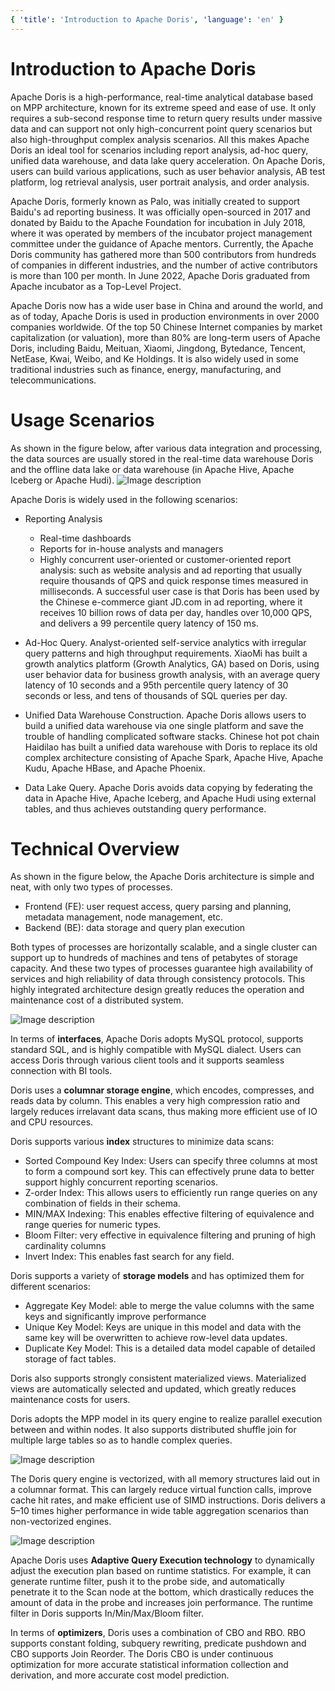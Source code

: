 ```yaml
---
{ 'title': 'Introduction to Apache Doris', 'language': 'en' }
---
```


<!--
Licensed to the Apache Software Foundation (ASF) under one
or more contributor license agreements.  See the NOTICE file
distributed with this work for additional information
regarding copyright ownership.  The ASF licenses this file
to you under the Apache License, Version 2.0 (the
"License"); you may not use this file except in compliance
with the License.  You may obtain a copy of the License at

  http://www.apache.org/licenses/LICENSE-2.0

Unless required by applicable law or agreed to in writing,
software distributed under the License is distributed on an
"AS IS" BASIS, WITHOUT WARRANTIES OR CONDITIONS OF ANY
KIND, either express or implied.  See the License for the
specific language governing permissions and limitations
under the License.
-->

# Introduction to Apache Doris

Apache Doris is a high-performance, real-time analytical database based on MPP architecture, known for its extreme speed and ease of use. It only requires a sub-second response time to return query results under massive data and can support not only high-concurrent point query scenarios but also high-throughput complex analysis scenarios. All this makes Apache Doris an ideal tool for scenarios including report analysis, ad-hoc query, unified data warehouse, and data lake query acceleration. On Apache Doris, users can build various applications, such as user behavior analysis, AB test platform, log retrieval analysis, user portrait analysis, and order analysis.

Apache Doris, formerly known as Palo, was initially created to support Baidu's ad reporting business. It was officially open-sourced in 2017 and donated by Baidu to the Apache Foundation for incubation in July 2018, where it was operated by members of the incubator project management committee under the guidance of Apache mentors. Currently, the Apache Doris community has gathered more than 500 contributors from hundreds of companies in different industries, and the number of active contributors is more than 100 per month. In June 2022, Apache Doris graduated from Apache incubator as a Top-Level Project.

Apache Doris now has a wide user base in China and around the world, and as of today, Apache Doris is used in production environments in over 2000 companies worldwide. Of the top 50 Chinese Internet companies by market capitalization (or valuation), more than 80% are long-term users of Apache Doris, including Baidu, Meituan, Xiaomi, Jingdong, Bytedance, Tencent, NetEase, Kwai, Weibo, and Ke Holdings. It is also widely used in some traditional industries such as finance, energy, manufacturing, and telecommunications.

# Usage Scenarios

As shown in the figure below, after various data integration and processing, the data sources are usually stored in the real-time data warehouse Doris and the offline data lake or data warehouse (in Apache Hive, Apache Iceberg or Apache Hudi).
![Image description](https://dev-to-uploads.s3.amazonaws.com/uploads/articles/sekvbs5ih5rb16wz6n9k.png)

Apache Doris is widely used in the following scenarios:

-   Reporting Analysis

    -   Real-time dashboards
    -   Reports for in-house analysts and managers
    -   Highly concurrent user-oriented or customer-oriented report analysis: such as website analysis and ad reporting that usually require thousands of QPS and quick response times measured in milliseconds. A successful user case is that Doris has been used by the Chinese e-commerce giant JD.com in ad reporting, where it receives 10 billion rows of data per day, handles over 10,000 QPS, and delivers a 99 percentile query latency of 150 ms.

-   Ad-Hoc Query. Analyst-oriented self-service analytics with irregular query patterns and high throughput requirements. XiaoMi has built a growth analytics platform (Growth Analytics, GA) based on Doris, using user behavior data for business growth analysis, with an average query latency of 10 seconds and a 95th percentile query latency of 30 seconds or less, and tens of thousands of SQL queries per day.

-   Unified Data Warehouse Construction. Apache Doris allows users to build a unified data warehouse via one single platform and save the trouble of handling complicated software stacks. Chinese hot pot chain Haidilao has built a unified data warehouse with Doris to replace its old complex architecture consisting of Apache Spark, Apache Hive, Apache Kudu, Apache HBase, and Apache Phoenix.

-   Data Lake Query. Apache Doris avoids data copying by federating the data in Apache Hive, Apache Iceberg, and Apache Hudi using external tables, and thus achieves outstanding query performance.

# Technical Overview

As shown in the figure below, the Apache Doris architecture is simple and neat, with only two types of processes.

-  Frontend (FE): user request access, query parsing and planning, metadata management, node management, etc.
-  Backend (BE): data storage and query plan execution

Both types of processes are horizontally scalable, and a single cluster can support up to hundreds of machines and tens of petabytes of storage capacity. And these two types of processes guarantee high availability of services and high reliability of data through consistency protocols. This highly integrated architecture design greatly reduces the operation and maintenance cost of a distributed system.

![Image description](https://dev-to-uploads.s3.amazonaws.com/uploads/articles/mnz20ae3s23vv3e9ltmi.png)

In terms of **interfaces**, Apache Doris adopts MySQL protocol, supports standard SQL, and is highly compatible with MySQL dialect. Users can access Doris through various client tools and it supports seamless connection with BI tools.

Doris uses a **columnar storage engine**, which encodes, compresses, and reads data by column. This enables a very high compression ratio and largely reduces irrelavant data scans, thus making more efficient use of IO and CPU resources.

Doris supports various **index** structures to minimize data scans:

-   Sorted Compound Key Index: Users can specify three columns at most to form a compound sort key. This can effectively prune data to better support highly concurrent reporting scenarios.
-   Z-order Index: This allows users to efficiently run range queries on any combination of fields in their schema.
-   MIN/MAX Indexing: This enables effective filtering of equivalence and range queries for numeric types.
-   Bloom Filter: very effective in equivalence filtering and pruning of high cardinality columns
-   Invert Index: This enables fast search for any field.

Doris supports a variety of **storage models** and has optimized them for different scenarios:

-   Aggregate Key Model: able to merge the value columns with the same keys and significantly improve performance
-   Unique Key Model: Keys are unique in this model and data with the same key will be overwritten to achieve row-level data updates.
-   Duplicate Key Model: This is a detailed data model capable of detailed storage of fact tables.

Doris also supports strongly consistent materialized views. Materialized views are automatically selected and updated, which greatly reduces maintenance costs for users.

Doris adopts the MPP model in its query engine to realize parallel execution between and within nodes. It also supports distributed shuffle join for multiple large tables so as to handle complex queries.

![Image description](https://dev-to-uploads.s3.amazonaws.com/uploads/articles/vjlmumwyx728uymsgcw0.png)

The Doris query engine is vectorized, with all memory structures laid out in a columnar format. This can largely reduce virtual function calls, improve cache hit rates, and make efficient use of SIMD instructions. Doris delivers a 5–10 times higher performance in wide table aggregation scenarios than non-vectorized engines.

![Image description](https://dev-to-uploads.s3.amazonaws.com/uploads/articles/ck2m3kbnodn28t28vphp.png)

Apache Doris uses **Adaptive Query Execution technology** to dynamically adjust the execution plan based on runtime statistics. For example, it can generate runtime filter, push it to the probe side, and automatically penetrate it to the Scan node at the bottom, which drastically reduces the amount of data in the probe and increases join performance. The runtime filter in Doris supports In/Min/Max/Bloom filter.

In terms of **optimizers**, Doris uses a combination of CBO and RBO. RBO supports constant folding, subquery rewriting, predicate pushdown and CBO supports Join Reorder. The Doris CBO is under continuous optimization for more accurate statistical information collection and derivation, and more accurate cost model prediction.

